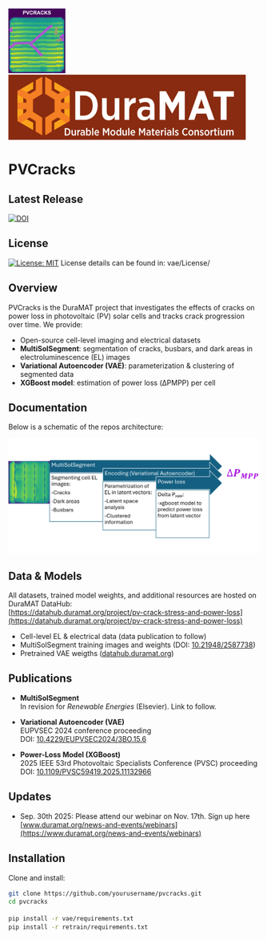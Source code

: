 <p align="left">
  <img
    src="docs/pvcracks_logo.png"
    height="130"
    alt="PVCracks logo"
  />
  <img
    src="docs/duramat_logo.png"
    height="130"
    alt="DuraMAT logo"
  />
</p>

# PVCracks

## Latest Release

[![DOI](https://img.shields.io/badge/DOI-10.11578%2Fdc.20240606.4-blue)](https://doi.org/10.11578/dc.20240606.4)

## License

[![License: MIT](https://img.shields.io/badge/license-MIT-green.svg)](LICENSE)
License details can be found in: 
vae/License/

## Overview

PVCracks is the DuraMAT project that investigates the effects of cracks on power loss in photovoltaic (PV) solar cells and tracks crack progression over time. We provide:

- Open-source cell-level imaging and electrical datasets  
- **MultiSolSegment**: segmentation of cracks, busbars, and dark areas in electroluminescence (EL) images  
- **Variational Autoencoder (VAE)**: parameterization & clustering of segmented data  
- **XGBoost model**: estimation of power loss (ΔPMPP) per cell  

## Documentation

Below is a schematic of the repos architecture:

<img src="docs/pvcracks_sch.png" width="800">

## Data & Models

All datasets, trained model weights, and additional resources are hosted on DuraMAT DataHub:  
[https://datahub.duramat.org/project/pv-crack-stress-and-power-loss](https://datahub.duramat.org/project/pv-crack-stress-and-power-loss)

- Cell-level EL & electrical data (data publication to follow)
- MultiSolSegment training images and weights (DOI: [10.21948/2587738](https://doi.org/10.21948/2587738))  
- Pretrained VAE weigths ([datahub.duramat.org](https://datahub.duramat.org/dataset/pvcracks-trained-vae-model))

## Publications

- **MultiSolSegment**  
  In revision for *Renewable Energies* (Elsevier). Link to follow.

- **Variational Autoencoder (VAE)**  
  EUPVSEC 2024 conference proceeding  
  DOI: [10.4229/EUPVSEC2024/3BO.15.6](https://doi.org/10.4229/EUPVSEC2024/3BO.15.6)

- **Power-Loss Model (XGBoost)**  
  2025 IEEE 53rd Photovoltaic Specialists Conference (PVSC) proceeding
  DOI: [10.1109/PVSC59419.2025.11132966](https://doi.org/10.1109/PVSC59419.2025.11132966)

## Updates

- Sep. 30th  2025: Please attend our webinar on Nov. 17th. Sign up here [www.duramat.org/news-and-events/webinars](https://www.duramat.org/news-and-events/webinars)

## Installation

Clone and install:

```bash
git clone https://github.com/yourusername/pvcracks.git
cd pvcracks

pip install -r vae/requirements.txt
pip install -r retrain/requirements.txt


